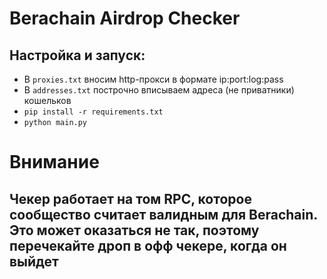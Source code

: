 # Berachain Airdrop Checker

## Настройка и запуск:
- В `proxies.txt` вносим http-прокси в формате ip:port:log:pass
- В `addresses.txt` построчно вписываем адреса (не приватники) кошельков
- `pip install -r requirements.txt`
- `python main.py`

# Внимание
## Чекер работает на том RPC, которое сообщество считает валидным для Berachain. Это может оказаться не так, поэтому перечекайте дроп в офф чекере, когда он выйдет
